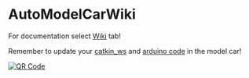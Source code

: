 # AutoModelCarWiki

For documentation select [Wiki](https://github.com/AutoModelCar/AutoModelCarWiki/wiki) tab! 

Remember to update your [catkin_ws](https://github.com/AutoModelCar/model_car) and [arduino code](https://github.com/AutoModelCar/auto_arduino_nano) in the model car!


<a href='http://www.unitag.io/qrcode'><img src='http://www.unitag.io/qreator/generate?crs=e2ZRfLkGhCcNX0uPU0VF3psv%252Bf3Ob5SH7gn%252BI7vD1ScFtLnmBa7IedK8uUREEatiH6vdUOU6Z69yiDf4U6Gf6Fi174wkE3cVij0StD%252BIply1cUXUr62XLhxQDEqgjSINYthA9l3Z7AnpFhMgXRDoc2XvStcsbYgNIZ5EZny3Hytrs4h5A7NzQRm2MJP6jkyUcuVilzWCrAfooHQjw%252BV6MJ8VBsyZGbsksgGV6FcqjoHZ6HBqDssR6Gm83kgXm7eHDmKqcF3q9GvkHbDIaJOoN3oJP9DAw4atyab6%252BOZyK%252BrVrf7a54dWA8PvBymu0XSNgUATugKt9pRH0VaMwgvl4BaXRzBR4N1eAf7h0Hvgpt0%253D&crd=fhOysE0g3Bah%252BuqXA7NPQx2rrS2o9rjHfmG68tV%252F4kxgwrxO0VinQ%252BtV%252BX9x2GeVRxann4x37JspXTKCbzIN836zN%252BM3DM568PzJFYjUA5DQv5W%252FyLY0ggNN4FBY7DOA' alt='QR Code'/></a>
